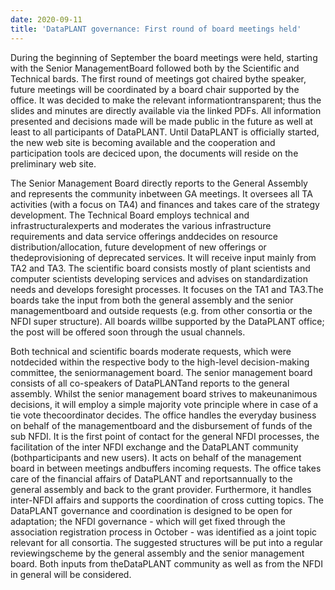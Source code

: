 ```yaml
---
date: 2020-09-11
title: 'DataPLANT governance: First round of board meetings held'
---
```


During the beginning of September the board meetings were held, starting with the Senior ManagementBoard followed both by the Scientific and Technical bards. The first round of meetings got chaired bythe speaker, future meetings will be coordinated by a board chair supported by the office. It was decided to make the relevant informationtransparent; thus the slides and minutes are directly available via the linked PDFs. All information presented and decisions made will be made public in the future as well at least to all participants of DataPLANT. Until DataPLANT is officially started, the new web site is becoming available and the cooperation and participation tools are deciced upon, the documents will reside on the preliminary web site.

The Senior Management Board directly reports to the General Assembly and represents the community inbetween GA meetings. It oversees all TA activities (with a focus on TA4) and finances and takes care of the strategy development. The Technical Board employs technical and infrastructuralexperts and moderates the various infrastructure requirements and data service offerings anddecides on resource distribution/allocation, future development of new offerings or thedeprovisioning of deprecated services. It will receive input mainly from TA2 and TA3. The scientific board consists mostly of plant scientists and computer scientists developing services and advises on standardization needs and develops foresight processes. It focuses on the TA1 and TA3.The boards take the input from both the general assembly and the senior managementboard and outside requests (e.g. from other consortia or the NFDI super structure). All boards willbe supported by the DataPLANT office; the post will be offered soon through the usual channels.

Both technical and scientific boards moderate requests, which were notdecided within the respective body to the high-level decision-making committee, the seniormanagement board. The senior management board consists of all co-speakers of DataPLANTand reports to the general assembly. Whilst the senior management board strives to makeunanimous decisions, it will employ a simple majority vote principle where in case of a tie vote thecoordinator decides. The office handles the everyday business on behalf of the managementboard and the disbursement of funds of the sub NFDI. It is the first point of contact for the general NFDI processes, the facilitation of the inter NFDI exchange and the DataPLANT community (bothparticipants and new users). It acts on behalf of the management board in between meetings andbuffers incoming requests. The office takes care of the financial affairs of DataPLANT and reportsannually to the general assembly and back to the grant provider. Furthermore, it handles inter-NFDI affairs and supports the coordination of cross cutting topics. The DataPLANT governance and coordination is designed to be open for adaptation; the NFDI governance - which will get fixed through the association registration process in October - was identified as a joint topic relevant for all consortia. The suggested structures will be put into a regular reviewingscheme by the general assembly and the senior management board. Both inputs from theDataPLANT community as well as from the NFDI in general will be considered. 